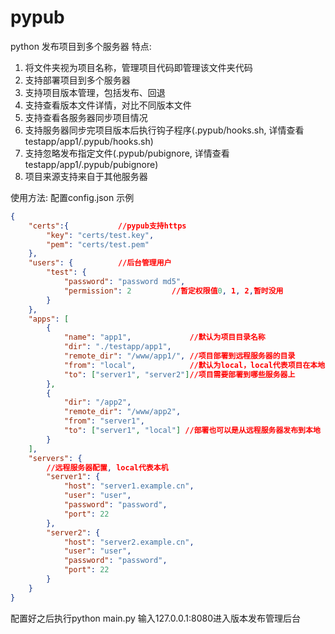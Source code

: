 # pypub
python 发布项目到多个服务器
特点:
1. 将文件夹视为项目名称，管理项目代码即管理该文件夹代码
2. 支持部署项目到多个服务器
3. 支持项目版本管理，包括发布、回退
4. 支持查看版本文件详情，对比不同版本文件
5. 支持查看各服务器同步项目情况
6. 支持服务器同步完项目版本后执行钩子程序(.pypub/hooks.sh, 详情查看testapp/app1/.pypub/hooks.sh)
7. 支持忽略发布指定文件(.pypub/pubignore, 详情查看testapp/app1/.pypub/pubignore)
8. 项目来源支持来自于其他服务器

使用方法:
配置config.json
示例
```json
{
	"certs":{			//pypub支持https
		"key": "certs/test.key",
		"pem": "certs/test.pem"
	},
	"users": {			//后台管理用户
		"test": {
			"password": "password md5",
			"permission": 2			//暂定权限值0, 1, 2,暂时没用
		}
	},
	"apps": [
		{
			"name": "app1",				//默认为项目目录名称
			"dir": "./testapp/app1",
			"remote_dir": "/www/app1/", //项目部署到远程服务器的目录
			"from": "local",			//默认为local，local代表项目在本地，也可以配置为其他服务器
			"to": ["server1", "server2"]//项目需要部署到哪些服务器上
		},
		{
			"dir": "/app2",
			"remote_dir": "/www/app2",
			"from": "server1",
			"to": ["server1", "local"] //部署也可以是从远程服务器发布到本地
		}
	],
	"servers": {
		//远程服务器配置, local代表本机
		"server1": {
			"host": "server1.example.cn",
			"user": "user",
			"password": "password",
			"port": 22
		},
		"server2": {
			"host": "server2.example.cn",
			"user": "user",
			"password": "password",
			"port": 22
		}
	}
}
```
配置好之后执行python main.py
输入127.0.0.1:8080进入版本发布管理后台
